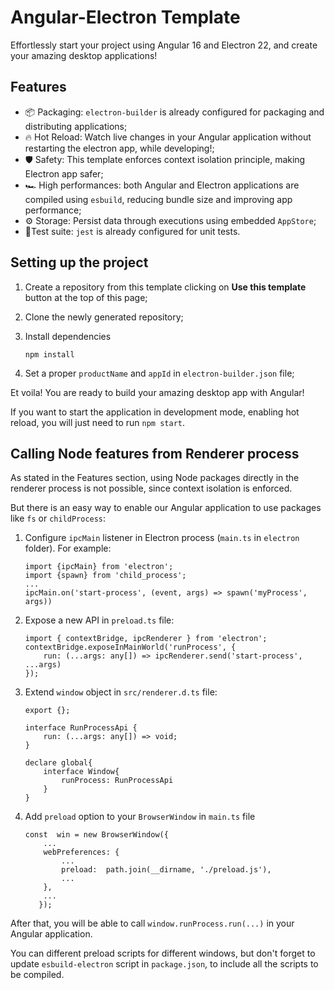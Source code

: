 
# Angular-Electron Template  

Effortlessly start your project using Angular 16 and Electron 22, and create your amazing desktop applications! 

## Features  

- 📦 Packaging: `electron-builder` is already configured for packaging and distributing applications;
- 🔥 Hot Reload: Watch live changes in your Angular application without restarting the electron app, while developing!;
- 🛡 Safety: This template enforces context isolation principle, making Electron app safer;
- 🏎 High performances: both Angular and Electron applications are compiled using `esbuild`, reducing bundle size and improving app performance;
- ⚙ Storage: Persist data through executions using embedded  `AppStore`;
- 🧪Test suite: `jest` is already configured for unit tests.  

## Setting up the project  

1. Create a repository from this template clicking on **Use this template** button at the top of this page;

2. Clone the newly generated repository;

3. Install dependencies

   `npm install`  

4. Set a proper `productName` and `appId` in `electron-builder.json` file;

Et voila! You are ready to build your amazing desktop app with Angular!

If you want to start the application in development mode, enabling hot reload, you will just need to run `npm start`.

  

## Calling Node features from Renderer process  

As stated in the Features section, using Node packages directly in the renderer process is not possible, since context isolation is enforced.

But there is an easy way to enable our Angular application to use packages like `fs` or `childProcess`:  

1. Configure `ipcMain` listener in Electron process (`main.ts` in `electron` folder). For example:

       import {ipcMain} from 'electron';
       import {spawn} from 'child_process';
       ...
       ipcMain.on('start-process', (event, args) => spawn('myProcess', args))

2.  Expose a new API in `preload.ts` file:

        import { contextBridge, ipcRenderer } from 'electron';
        contextBridge.exposeInMainWorld('runProcess', {
            run: (...args: any[]) => ipcRenderer.send('start-process', ...args)
        });

3. Extend `window` object in `src/renderer.d.ts` file:

       export {};
       
       interface RunProcessApi {
           run: (...args: any[]) => void;
       }
       
       declare global{
	       interface Window{
		       runProcess: RunProcessApi
	       }
       }
4. Add `preload` option to your `BrowserWindow` in `main.ts` file

       const  win = new BrowserWindow({
           ...
           webPreferences: {
               ...
               preload:  path.join(__dirname, './preload.js'),
               ...
           },
           ...
          });

After that, you will be able to call `window.runProcess.run(...)` in your Angular application.

You can different preload scripts for different windows, but don't forget to update `esbuild-electron` script in `package.json`, to include all the scripts to be compiled.
 
